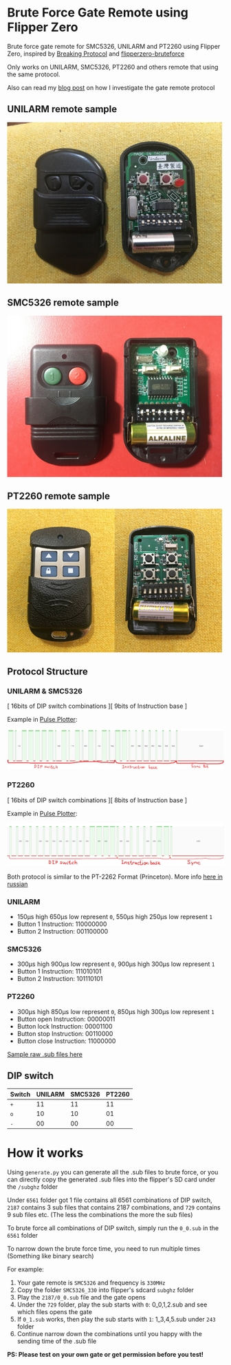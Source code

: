 # Brute Force Gate Remote using Flipper Zero

Brute force gate remote for SMC5326, UNILARM and PT2260 using Flipper Zero, inspired by [Breaking Protocol](https://medium.com/csg-govtech/breaking-protocol-d3988fa85eef) and [flipperzero-bruteforce](https://github.com/tobiabocchi/flipperzero-bruteforce)

Only works on UNILARM, SMC5326, PT2260 and others remote that using the same protocol.

Also can read my [blog post](https://hong5489.github.io/2022-09-23-gate-protocol/) on how I investigate the gate remote protocol

## UNILARM remote sample

<img src="unilarm.JPG" width="500">

## SMC5326 remote sample

<img src="smc5326.JPG" width="500">

## PT2260 remote sample

<img src="PT2260_front.jpg" width="250"><img src="PT2260_inside.jpg" width="250">

## Protocol Structure

### UNILARM & SMC5326

[ 16bits of DIP switch combinations ][ 9bits of Instruction base ]

Example in [Pulse Plotter](https://my.flipp.dev/pulse-plotter): 

![protocol](protocol.png)

### PT2260

[ 16bits of DIP switch combinations ][ 8bits of Instruction base ]

Example in [Pulse Plotter](https://my.flipp.dev/pulse-plotter): 

![protocol](PT2260_protocol.png)

Both protocol is similar to the PT-2262 Format (Princeton). More info [here in russian](https://phreakerclub.com/447)

### UNILARM
- 150μs high 650μs low represent `0`, 550μs high 250μs low represent `1`
- Button 1 Instruction: 110000000
- Button 2 Instruction: 001100000

### SMC5326
- 300μs high 900μs low represent `0`, 900μs high 300μs low represent `1`
- Button 1 Instruction: 111010101
- Button 2 Instruction: 101110101

### PT2260
- 300μs high 850μs low represent `0`, 850μs high 300μs low represent `1`
- Button open Instruction: 00000011
- Button lock Instruction: 00001100
- Button stop Instruction: 00110000
- Button close Instruction: 11000000

[Sample raw .sub files here](raw_sample)

## DIP switch

Switch | UNILARM | SMC5326 | PT2260
---|---|---|---
`+` | 11 | 11 | 11
`o` | 10 | 10 | 01
`-` | 00 | 00 | 00

# How it works

Using `generate.py` you can generate all the .sub files to brute force, or you can directly copy the generated .sub files into the flipper's SD card under the `/subghz` folder

Under `6561` folder got 1 file contains all 6561 combinations of DIP switch, `2187` contains 3 sub files that contains 2187 combinations, and `729` contains 9 sub files etc. (The less the combinations the more the sub files)

To brute force all combinations of DIP switch, simply run the `0_0.sub` in the `6561` folder

To narrow down the brute force time, you need to run multiple times (Something like binary search)

For example:

1. Your gate remote is `SMC5326` and frequency is `330MHz`
2. Copy the folder `SMC5326_330` into flipper's sdcard `subghz` folder
3. Play the `2187/0_0.sub` file and the gate opens
4. Under the `729` folder, play the sub starts with `0`: 0_0,1,2.sub and see which files opens the gate
5. If `0_1.sub` works, then play the sub starts with `1`: 1_3,4,5.sub under `243` folder 
6. Continue narrow down the combinations until you happy with the sending time of the .sub file

**PS: Please test on your own gate or get permission before you test!**
